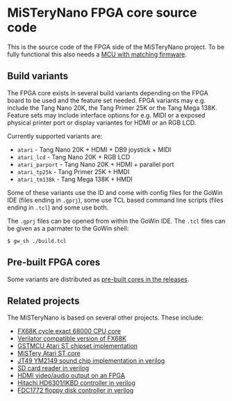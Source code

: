 # MiSTeryNano FPGA core source code

This is the source code of the FPGA side of the MiSTeryNano project. To be
fully functional this also needs a [MCU with matching firmware](../bl616).

## Build variants

The FPGA core exists in several build variants depending on the FPGA board
to be used and the feature set needed. FPGA variants may e.g. include the
Tang Nano 20K, the Tang Primer 25K or the Tang Mega 138K. Feature sets may
include interface options for e.g. MIDI or a exposed physical printer port
or display variantes for HDMI or an RGB LCD.

Currently supported variants are:

  * ```atari``` - Tang Nano 20K + HDMI + DB9 joystick + MIDI
  * ```atari_lcd``` - Tang Nano 20K + RGB LCD
  * ```atari_parport``` - Tang Nano 20K + HDMI + parallel port
  * ```atari_tp25k``` - Tang Primer 25K + HMDI
  * ```atari_tm138k``` - Tang Mega 138K + HMDI

Some of these variants use the ID and come with config files for the
GoWin IDE (files ending in ```.gprj```), some use TCL based command
line scripts (files ending in ```.tcl```) and some use both.

The ```.gprj``` files can be opened from within the GoWin IDE. The
```.tcl``` files can be given as a parmater to the GoWin shell:

```
$ gw_sh ./build.tcl
```

## Pre-built FPGA cores

Some variants are distributed as [pre-built cores in the
releases](https://github.com/harbaum/MiSTeryNano/releases).

## Related projects

The MiSTeryNano is based on several other projects. These include:

  * [FX68K cycle exact 68000 CPU core](https://github.com/ijor/fx68k)
  * [Verilator compatible version of FX68K](https://github.com/emoon/fx68x_verilator)
  * [GSTMCU Atari ST chipset implementation](https://github.com/gyurco/gstmcu)
  * [MiSTery Atari ST core](https://github.com/gyurco/MiSTery)
  * [JT49 YM2149 sound chip implementation in verilog](https://github.com/jotego/jt49)
  * [SD card reader in verilog](https://github.com/WangXuan95/FPGA-SDcard-Reader)
  * [HDMI video/audio output on an FPGA](https://github.com/hdl-util/hdmi)
  * [Hitachi HD6301/IKBD controller in verilog](https://github.com/harbaum/ikbd)
  * [FDC1772 floppy disk controller in verilog](https://github.com/harbaum/fdc1772-verilator)
